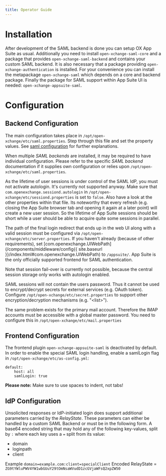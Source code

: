 ```yaml
---
title: Operator Guide
---
```


# Installation

After development of the SAML backend is done you can setup OX App Suite as usual. Additionally you need to install `open-xchange-saml-core` and a package that provides `open-xchange-saml-backend` and contains your custom SAML backend. It is also necessary that a package providing `open-xchange-authentication` is installed. For your convenience you can install the metapackage `open-xchange-saml` which depends on a core and backend package. Finally the package for SAML support within App Suite UI is needed: `open-xchange-appsuite-saml`.

# Configuration

## Backend Configuration

The main configuration takes place in `/opt/open-xchange/etc/saml.properties`. Step through this file and set the property values. See [saml configuration](https://documentation.open-xchange.com/components/middleware/config/develop/index.html#mode=features&feature=Saml) for further explanations.

When multiple *SAML backends* are installed, it may be required to have individual configuration. Please refer to the specific *SAML backend* documentation if it supplies own configuration or relies upon `/opt/open-xchange/etc/saml.properties`.

As the lifetime of user sessions is under control of the SAML IdP, you must not activate autologin. It's currently not supported anyway. Make sure that `com.openexchange.sessiond.autologin` in `/opt/open-xchange/etc/sessiond.properties` is set to `false`. Also have a look at the other properties within that file. Its noteworthy that every refresh (e.g. closing the App Suite browser tab and opening it again at a later point) will create a new user session. So the lifetime of App Suite sessions should be short while a user should be able to acquire quite some sessions in parallel.

The path of the final login redirect that ends up in the web UI along with a valid session must be configured via `/opt/open-xchange/etc/server.properties`. If you haven't already (because of other requirements), set [com.openexchange.UIWebPath](/components/middleware/config{{ site.baseurl }}/index.html#com.openexchange.UIWebPath) to `/appsuite/`. App Suite is the only officially supported frontend for SAML authentication.

Note that session fail-over is currently not possible, because the central session storage only works with autologin enabled.

SAML sessions will not contain the users password. Thus it cannot be used to encrypt/decrypt secrets for external services (e.g. OAuth token). Configure `/opt/open-xchange/etc/secret.properties` to support other encryption/decryption mechanisms (e.g. "\<list\>").

The same problem exists for the primary mail account. Therefore the IMAP accounts must be accessible with a global master password. You need to configure this in `/opt/open-xchange/etc/mail.properties`


## Frontend Configuration

The frontend plugin `open-xchange-appsuite-saml` is deactivated by default. In order to enable the special SAML login handling, enable a samlLogin flag in `/opt/open-xchange/etc/as-config.yml`:

    default:
        host: all
        samlLogin: true

**Please note:** Make sure to use spaces to indent, not tabs!

## IdP Configuration

Unsolicited responses or IdP-initiated login does support additional parameters carried by the *RelayState*. These parameters can either be handled by a custom SAML Backend or must be in the following form. A base64 encoded string that may hold any of the following key-values, split by `:` where each key uses a `=` split from its value:

* domain
* loginpath
* client

Example `domain=example.com:client=specialClient`
Encoded RelayState = `ZG9tYWluPWV4YW1wbGUuY29tOmNsaWVudD1zcGVjaWFsQ2xpZW50`

